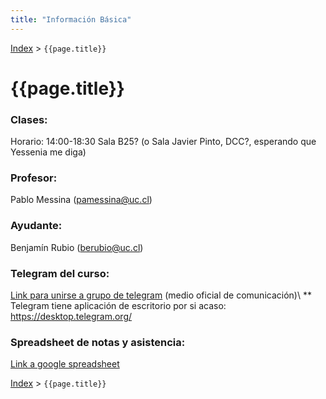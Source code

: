 ```yaml
---
title: "Información Básica"
---
```


[Index](../index) > ```{{page.title}}```

# {{page.title}}

### Clases:
Horario: 14:00-18:30
Sala B25? (o Sala Javier Pinto, DCC?, esperando que Yessenia me diga)

### Profesor:
Pablo Messina (<pamessina@uc.cl>)

### Ayudante:
Benjamín Rubio (<berubio@uc.cl>)

### Telegram del curso:
[Link para unirse a grupo de telegram](https://t.me/joinchat/BnXT11P6uLrfCpUIZWk25Q) (medio oficial de comunicación)\\
 \*\* Telegram tiene aplicación de escritorio por si acaso: <https://desktop.telegram.org/>

### Spreadsheet de notas y asistencia:
[Link a google spreadsheet](https://docs.google.com/spreadsheets/d/1ISsccyMq8R71nfjaS7ytFsGS10Vt_Jzq9E32zi4JeOk/edit?usp=sharing)

[Index](../index) > ```{{page.title}}```

